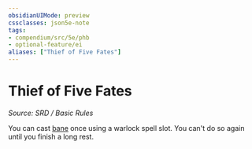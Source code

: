 ```yaml
---
obsidianUIMode: preview
cssclasses: json5e-note
tags:
- compendium/src/5e/phb
- optional-feature/ei
aliases: ["Thief of Five Fates"]
---
```

# Thief of Five Fates
*Source: SRD / Basic Rules* 

You can cast [bane](bane.md) once using a warlock spell slot. You can't do so again until you finish a long rest.
